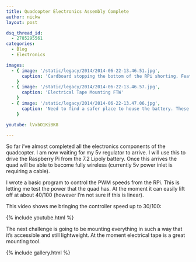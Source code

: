 ```yaml
---
title: Quadcopter Electronics Assembly Complete
author: nickw
layout: post

dsq_thread_id:
  - 2785295561
categories:
  - Blog
  - Electronics

images:
  - { image: '/static/legacy/2014/2014-06-22-13.46.51.jpg',
      caption: 'Cardboard stopping the bottom of the RPi shorting. Featuring Electrical Tape Mounting'
    }
  - { image: '/static/legacy/2014/2014-06-22-13.46.57.jpg',
      caption: 'Electrical Tape Mounting FTW'
    }
  - { image: '/static/legacy/2014/2014-06-22-13.47.06.jpg',
      caption: 'Need to find a safer place to house the battery. These things explode.'
    }

youtube: lVxbO1KiBK8

---
```

So far i&#8217;ve almost completed all the electronics components of the quadcopter. I am now waiting for my 5v regulator to arrive. I will use this to drive the Raspberry Pi from the 7.2 Lipoly battery. Once this arrives the quad will be able to become fully wireless (currently 5v power inlet is requiring a cable).

I wrote a basic program to control the PWM speeds from the RPi. This is letting me test the power that the quad has. At the moment it can easily lift off at about 40/100 (however I&#8217;m not sure if this is linear).

This video shows me bringing the controller speed up to 30/100:

{% include youtube.html %}

The next challenge is going to be mounting everything in such a way that it&#8217;s accessible and still lightweight. At the moment electrical tape is a great mounting tool.

{% include gallery.html %}
